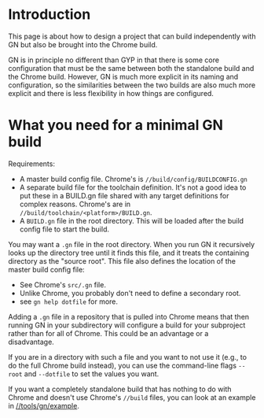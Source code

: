 # Introduction

This page is about how to design a project that can build independently
with GN but also be brought into the Chrome build.

GN is in principle no different than GYP in that there is some core
configuration that must be the same between both the standalone build
and the Chrome build. However, GN is much more explicit in its naming
and configuration, so the similarities between the two builds are also
much more explicit and there is less flexibility in how things are
configured.

# What you need for a minimal GN build

Requirements:

  * A master build config file. Chrome's is `//build/config/BUILDCONFIG.gn`
  * A separate build file for the toolchain definition. It's not a good idea
    to put these in a BUILD.gn file shared with any target definitions for
    complex reasons. Chrome's are in `//build/toolchain/<platform>/BUILD.gn`.
  * A `BUILD.gn` file in the root directory. This will be loaded after the
    build config file to start the build.

You may want a `.gn` file in the root directory. When you run GN it
recursively looks up the directory tree until it finds this file, and it
treats the containing directory as the "source root". This file also
defines the location of the master build config file:

  * See Chrome's `src/.gn` file.
  * Unlike Chrome, you probably don't need to define a secondary root.
  * see `gn help dotfile` for more.

Adding a `.gn` file in a repository that is pulled into Chrome means
that then running GN in your subdirectory will configure a build for
your subproject rather than for all of Chrome. This could be an
advantage or a disadvantage.

If you are in a directory with such a file and you want to not use it
(e.g., to do the full Chrome build instead), you can use the command-line
flags `--root` and `--dotfile` to set the values you want.

If you want a completely standalone build that has nothing to do with Chrome
and doesn't use Chrome's `//build` files, you can look at an example in
[//tools/gn/example](../tools/gn/example).
